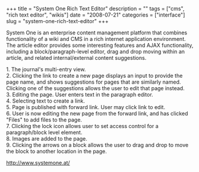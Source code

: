 +++
title = "System One Rich Text Editor"
description = ""
tags = ["cms", "rich text editor", "wikis"]
date = "2008-07-21"
categories = ["interface"]
slug = "system-one-rich-text-editor"
+++


<p>System One is an enterprise content management platform that combines functionality of a wiki and CMS in a rich internet application environment. The article editor provides some interesting features and AJAX functionality, including a block/paragraph-level editor, drag and drop moving within an article, and related internal/external content suggestions.</p>
<div id="screens-full" class="clear"><div class="caption">1. The journal's multi-entry view.</div><div class="fullimg clear"><a href="//media.konigi.com/interface/systemone-rich-text-editor-1.png" class="group" rel="group" title="1. The journal's multi-entry view."><img src="//media.konigi.com/interface/systemone-rich-text-editor-1.png" alt="" class="img-responsive"></a></div></div><div id="screens-full" class="clear"><div class="caption">2. Clicking the link to create a new page displays an input to provide the page name, and shows suggestions for pages that are similarly named. Clicking one of the suggestions allows the user to edit that page instead.</div><div class="fullimg clear"><a href="//media.konigi.com/interface/systemone-rich-text-editor-2.png" class="group" rel="group" title="2. Clicking the link to create a new page displays an input to provide the page name, and shows sugg..."><img src="//media.konigi.com/interface/systemone-rich-text-editor-2.png" alt="" class="img-responsive"></a></div></div><div id="screens-full" class="clear"><div class="caption">3. Editing the page. User enters text in the paragraph editor.</div><div class="fullimg clear"><a href="//media.konigi.com/interface/systemone-rich-text-editor-3.png" class="group" rel="group" title="3. Editing the page. User enters text in the paragraph editor."><img src="//media.konigi.com/interface/systemone-rich-text-editor-3.png" alt="" class="img-responsive"></a></div></div><div id="screens-full" class="clear"><div class="caption">4. Selecting text to create a link.</div><div class="fullimg clear"><a href="//media.konigi.com/interface/systemone-rich-text-editor-4.png" class="group" rel="group" title="4. Selecting text to create a link."><img src="//media.konigi.com/interface/systemone-rich-text-editor-4.png" alt="" class="img-responsive"></a></div></div><div id="screens-full" class="clear"><div class="caption">5. Page is published with forward link. User may click link to edit.</div><div class="fullimg clear"><a href="//media.konigi.com/interface/systemone-rich-text-editor-5.png" class="group" rel="group" title="5. Page is published with forward link. User may click link to edit."><img src="//media.konigi.com/interface/systemone-rich-text-editor-5.png" alt="" class="img-responsive"></a></div></div><div id="screens-full" class="clear"><div class="caption">6. User is now editing the new page from the forward link, and has clicked &quot;Files&quot; to add files to the page.</div><div class="fullimg clear"><a href="//media.konigi.com/interface/systemone-rich-text-editor-6.png" class="group" rel="group" title="6. User is now editing the new page from the forward link, and has clicked &quot;Files&quot; to add ..."><img src="//media.konigi.com/interface/systemone-rich-text-editor-6.png" alt="" class="img-responsive"></a></div></div><div id="screens-full" class="clear"><div class="caption">7. Clicking the lock icon allows user to set access control for a paragraph/block level element.</div><div class="fullimg clear"><a href="//media.konigi.com/interface/systemone-rich-text-editor-7.png" class="group" rel="group" title="7. Clicking the lock icon allows user to set access control for a paragraph/block level element."><img src="//media.konigi.com/interface/systemone-rich-text-editor-7.png" alt="" class="img-responsive"></a></div></div><div id="screens-full" class="clear"><div class="caption">8. Images are added to the page.</div><div class="fullimg clear"><a href="//media.konigi.com/interface/systemone-rich-text-editor-8.png" class="group" rel="group" title="8. Images are added to the page."><img src="//media.konigi.com/interface/systemone-rich-text-editor-8.png" alt="" class="img-responsive"></a></div></div><div id="screens-full" class="clear"><div class="caption">9. Clicking the arrows on a block allows the user to drag and drop to move the block to another location in the page.</div><div class="fullimg clear"><a href="//media.konigi.com/interface/systemone-rich-text-editor-9.png" class="group" rel="group" title="9. Clicking the arrows on a block allows the user to drag and drop to move the block to another loca..."><img src="//media.konigi.com/interface/systemone-rich-text-editor-9.png" alt="" class="img-responsive"></a></div></div>        
<p><a href="http://www.systemone.at/">http://www.systemone.at/</a></p>

